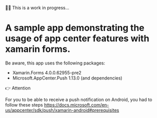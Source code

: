 🐱‍🐉 This is a work in progress...
# A sample app demonstrating the usage of app center features with xamarin forms.

Be aware, this app uses the following packages:

* Xamarin.Forms 4.0.0.62955-pre2
* Microsoft.AppCenter.Push 1.13.0 (and dependencies)


👉 Attention

For you to be able to receive a push notification on Android, you had to follow these steps https://docs.microsoft.com/en-us/appcenter/sdk/push/xamarin-android#prerequisites 


